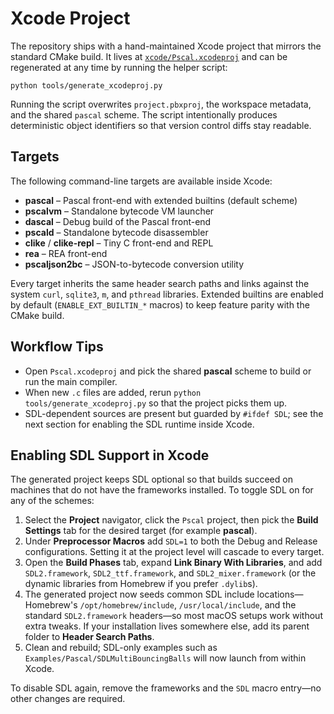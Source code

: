 # Xcode Project

The repository ships with a hand-maintained Xcode project that mirrors the
standard CMake build.  It lives at [`xcode/Pscal.xcodeproj`](../xcode/Pscal.xcodeproj)
and can be regenerated at any time by running the helper script:

```
python tools/generate_xcodeproj.py
```

Running the script overwrites `project.pbxproj`, the workspace metadata, and the
shared `pascal` scheme.  The script intentionally produces deterministic object
identifiers so that version control diffs stay readable.

## Targets

The following command-line targets are available inside Xcode:

- **pascal** – Pascal front-end with extended builtins (default scheme)
- **pscalvm** – Standalone bytecode VM launcher
- **dascal** – Debug build of the Pascal front-end
- **pscald** – Standalone bytecode disassembler
- **clike** / **clike-repl** – Tiny C front-end and REPL
- **rea** – REA front-end
- **pscaljson2bc** – JSON-to-bytecode conversion utility

Every target inherits the same header search paths and links against the system
`curl`, `sqlite3`, `m`, and `pthread` libraries.  Extended builtins are enabled
by default (`ENABLE_EXT_BUILTIN_*` macros) to keep feature parity with the
CMake build.

## Workflow Tips

- Open `Pscal.xcodeproj` and pick the shared **pascal** scheme to build or run
  the main compiler.
- When new `.c` files are added, rerun `python tools/generate_xcodeproj.py`
  so that the project picks them up.
- SDL-dependent sources are present but guarded by `#ifdef SDL`; see the next
  section for enabling the SDL runtime inside Xcode.

## Enabling SDL Support in Xcode

The generated project keeps SDL optional so that builds succeed on machines
that do not have the frameworks installed.  To toggle SDL on for any of the
schemes:

1. Select the **Project** navigator, click the `Pscal` project, then pick the
   **Build Settings** tab for the desired target (for example **pascal**).
2. Under **Preprocessor Macros** add `SDL=1` to both the Debug and Release
   configurations.  Setting it at the project level will cascade to every
   target.
3. Open the **Build Phases** tab, expand **Link Binary With Libraries**, and add
   `SDL2.framework`, `SDL2_ttf.framework`, and `SDL2_mixer.framework` (or the
   dynamic libraries from Homebrew if you prefer `.dylib`s).
4. The generated project now seeds common SDL include locations—Homebrew's
   `/opt/homebrew/include`, `/usr/local/include`, and the standard
   `SDL2.framework` headers—so most macOS setups work without extra tweaks. If
   your installation lives somewhere else, add its parent folder to
   **Header Search Paths**.
5. Clean and rebuild; SDL-only examples such as
   `Examples/Pascal/SDLMultiBouncingBalls` will now launch from within Xcode.

To disable SDL again, remove the frameworks and the `SDL` macro entry—no other
changes are required.
